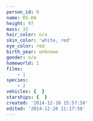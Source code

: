 ```yaml
---
person_id: 8
name: R5-D4
height: 97
mass: 32
hair_color: n/a
skin_color: 'white, red'
eye_color: red
birth_year: unknown
gender: n/a
homeworld: 1
films:
    - 1
species:
    - 2
vehicles: {  }
starships: {  }
created: '2014-12-10 15:57:50'
edited: '2014-12-20 21:17:50'
---
```

